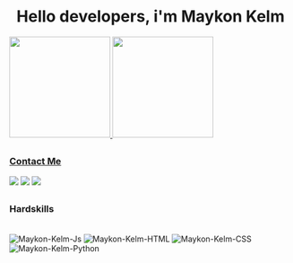 <div>
  <h1 align="center"> Hello developers, i'm Maykon Kelm </h1>
<div/>
<div align="center">
  <a href="https://github.com/Maykonvk">
</div>
 <img height="180em" src="https://github-readme-stats.vercel.app/api?username=Maykonvk&show_icons=true&theme=blue-green&include_all_commits=true&count_private=true"/>
  <img height="180em" src="https://github-readme-stats.vercel.app/api/top-langs/?username=Maykonvk&layout=compact&langs_count=16&theme=blue-green"/>

##

### Contact Me

<div>
  <a href="https://www.instagram.com/marlboro_do_ti/" target="_blank"><img src="https://img.shields.io/badge/-Instagram-%23E4405F?style=for-the-badge&logo=instagram&logoColor=white" target="_blank"></a>
  <a href="https://www.linkedin.com/in/maykon-kelm-92880a227/" target="_blank"><img src="https://img.shields.io/badge/-LinkedIn-%230077B5?style=for-the-badge&logo=linkedin&logoColor=white" target="_blank"></a> 
  <a href="https://wa.me/qr/3BKDPDY4KYCEH1" target="_blank"><img src="https://img.shields.io/badge/WhatsApp-25D366?style=for-the-badge&logo=whatsapp&logoColor=white" target="_blank"></a>

##

### Hardskills

  <div style="display: inline_block"><br>
  <img align="center" alt="Maykon-Kelm-Js" src="https://img.shields.io/badge/JavaScript-F7DF1E?style=for-the-badge&logo=javascript&logoColor=black">
  <img align="center" alt="Maykon-Kelm-HTML" src="https://img.shields.io/badge/HTML5-E34F26?style=for-the-badge&logo=html5&logoColor=white">
  <img align="center" alt="Maykon-Kelm-CSS" src="https://img.shields.io/badge/CSS3-1572B6?style=for-the-badge&logo=css3&logoColor=white">
  <img align="center" alt="Maykon-Kelm-Python" src="https://img.shields.io/badge/Python-3776AB?style=for-the-badge&logo=python&logoColor=white">

